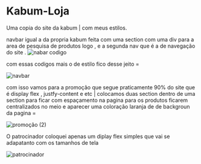 # Kabum-Loja
Uma copia do site da kabum | com meus estilos.

navbar igual a da propria kabum feita com uma section com uma div para a area de pesquisa de produtos logo ,
e a segunda nav que é a de navegação do site .
![nabar codigo](https://user-images.githubusercontent.com/111455247/189561127-5fcbf81d-6973-43b9-9b9d-d7ba12709859.png)

com essas codigos mais o de estilo fico desse jeito =

![navbar](https://user-images.githubusercontent.com/111455247/189560818-02503f0e-1e94-4948-987b-c6d5c15f47ba.png)

com isso vamos para a promoção que segue praticamente 90% do site que é display flex , justfy-content e etc | 
colocamos duas section dentro de uma section para ficar com espaçamento na pagina para os produtos ficarem 
centralizados no meio e aparecer uma coloração laranja de de backgroun da pagina =


![promoção (2)](https://user-images.githubusercontent.com/111455247/189561542-543cc52a-d332-4a9d-8be8-a0474510aa32.png)

O patrocinador coloquei apenas um diplay flex simples que vai se adapatanto com os tamanhos de tela 

![patrocinador](https://user-images.githubusercontent.com/111455247/189561707-a07e7aeb-f1e4-4daa-a899-76d402f58170.png)
